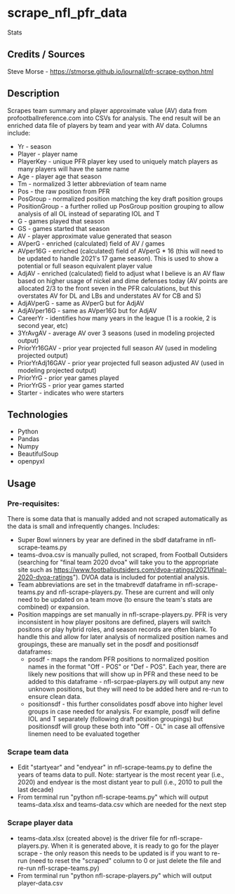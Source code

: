 # scrape_nfl_pfr_data
Stats
## Credits / Sources
Steve Morse - https://stmorse.github.io/journal/pfr-scrape-python.html

## Description
Scrapes team summary and player approximate value (AV) data from profootballreference.com into CSVs for analysis. The end result will be an enriched data file of players by team and year with AV data. Columns include:
* Yr - season
* Player - player name
* PlayerKey - unique PFR player key used to uniquely match players as many players will have the same name
* Age - player age that season
* Tm - normalized 3 letter abbreviation of team name
* Pos - the raw position from PFR
* PosGroup - normalized position matching the key draft position groups
* PositionGroup - a further rolled up PosGroup position grouping to allow analysis of all OL instead of separating IOL and T
* G - games played that season
* GS - games started that season
* AV - player approximate value generated that season
* AVperG - enriched (calculated) field of AV / games
* AVper16G - enriched (calculated) field of AVperG * 16 (this will need to be updated to handle 2021's 17 game season). This is used to show a potential or full season equivalent player value
* AdjAV - enriched (calculated) field to adjust what I believe is an AV flaw based on higher usage of nickel and dime defenses today (AV points are allocated 2/3 to the front seven in the PFR calculations, but this overstates AV for DL and LBs and understates AV for CB and S)
* AdjAVperG - same as AVperG but for AdjAV
* AdjAVper16G - same as AVper16G but for AdjAV
* CareerYr - identifies how many years in the league (1 is a rookie, 2 is second year, etc)
* 3YrAvgAV - average AV over 3 seasons (used in modeling projected output)
* PriorYr16GAV - prior year projected full season AV (used in modeling projected output)
* PriorYrAdj16GAV - prior year projected full season adjusted AV (used in modeling projected output)
* PriorYrG - prior year games played
* PriorYrGS - prior year games started
* Starter - indicates who were starters

## Technologies
* Python
* Pandas
* Numpy
* BeautifulSoup
* openpyxl

## Usage
### Pre-requisites:
There is some data that is manually added and not scraped automatically as the data is small and infrequently changes. Includes:
  * Super Bowl winners by year are defined in the sbdf dataframe in nfl-scrape-teams.py
  * teams-dvoa.csv is manually pulled, not scraped, from Football Outsiders (searching for "final team 2020 dvoa" will take you to the appropriate site such as https://www.footballoutsiders.com/dvoa-ratings/2021/final-2020-dvoa-ratings"). DVOA data is included for potential analysis.
  * Team abbreviations are set in the tmabrevdf dataframe in nfl-scrape-teams.py and nfl-scrape-players.py. These are current and will only need to be updated on a team move (to ensure the team's stats are combined) or expansion.
  * Position mappings are set manually in nfl-scrape-players.py. PFR is very inconsistent in how player positons are defined, players will switch positons or play hybrid roles, and season records are often blank. To handle this and allow for later analysis of normalized position names and groupings, these are manually set in the posdf and positionsdf dataframes:
    * posdf - maps the random PFR positions to normalized position names in the format "Off - POS" or "Def - POS". Each year, there are likely new positions that will show up in PFR and these need to be added to this dataframe - nfl-scrpae-players.py will output any new unknown positions, but they will need to be added here and re-run to ensure clean data.
    * positionsdf - this further consolidates posdf above into higher level groups in case needed for analysis. For example, posdf will define IOL and T separately (following draft position groupings) but positionsdf will group these both into "Off - OL" in case all offensive linemen need to be evaluated together

### Scrape team data
  * Edit "startyear" and "endyear" in nfl-scrape-teams.py to define the years of teams data to pull. Note: startyear is the most recent year (i.e., 2020) and endyear is the most distant year to pull (i.e., 2010 to pull the last decade)
  * From terminal run "python nfl-scrape-teams.py" which will output teams-data.xlsx and teams-data.csv which are needed for the next step

### Scrape player data
  * teams-data.xlsx (created above) is the driver file for nfl-scrape-players.py. When it is generated above, it is ready to go for the player scrape - the only reason this needs to be updated is if you want to re-run (need to reset the "scraped" column to 0 or just delete the file and re-run nfl-scrape-teams.py)
  * From terminal run "python nfl-scrape-players.py" which will output player-data.csv

